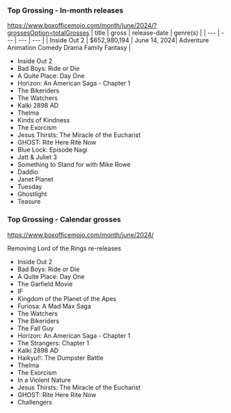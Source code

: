 ### Top Grossing - In-month releases
https://www.boxofficemojo.com/month/june/2024/?grossesOption=totalGrosses
| title | gross | release-date | genre(s) |
| --- | --- | --- | --- |
| Inside Out 2 | $652,980,194 | June 14, 2024| Adventure Animation Comedy Drama Family Fantasy |



- Inside Out 2
- Bad Boys: Ride or Die
- A Quite Place: Day One
- Horizon: An American Saga - Chapter 1
- The Bikeriders
- The Watchers
- Kalki 2898 AD
- Thelma
- Kinds of Kindness
- The Exorcism
- Jesus Thirsts: The Miracle of the Eucharist
- GHOST: Rite Here Rite Now
- Blue Lock: Episode Nagi
- Jatt & Juliet 3
- Something to Stand for with Mike Rowe
- Daddio
- Janet Planet
- Tuesday
- Ghostlight
- Teasure

### Top Grossing - Calendar grosses
https://www.boxofficemojo.com/month/june/2024/

Removing Lord of the Rings re-releases
- Inside Out 2
- Bad Boys: Ride or Die
- A Quite Place: Day One
- The Garfield Movie
- IF
- Kingdom of the Planet of the Apes
- Furiosa: A Mad Max Saga
- The Watchers
- The Bikeriders
- The Fall Guy
- Horizon: An American Saga - Chapter 1
- The Strangers: Chapter 1
- Kalki 2898 AD
- Haikyu!!: The Dumpster Battle
- Thelma
- The Exorcism
- In a Violent Nature
- Jesus Thirsts: The Miracle of the Eucharist
- GHOST: Rite Here Rite Now
- Challengers